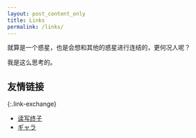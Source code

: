 ```yaml
---
layout: post_content_only
title: Links
permalink: /links/
---
```


就算是一个惑星，也是会想和其他的惑星进行连结的，更何况人呢？

我是这么思考的。

## 友情链接

{:.link-exchange}
* [读写终子](https://ioover.net)
* [ギャラ](https://blog.gyara.moe)
